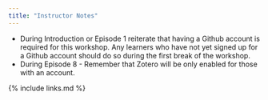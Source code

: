 ```yaml
---
title: "Instructor Notes"
---
```

- During Introduction or Episode 1 reiterate that having a Github account is required for this workshop.  Any learners who have not yet signed up for a Github account should do so during the first break of the workshop.
- During Episode 8 - Remember that Zotero will be only enabled for those with an account. 

{% include links.md %}
